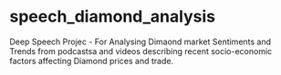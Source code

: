 # speech_diamond_analysis
Deep Speech Projec - For Analysing Dimaond market Sentiments and Trends from podcastsa and videos describing recent socio-economic factors affecting Diamond prices and trade.
